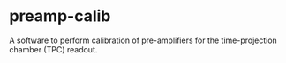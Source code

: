 # preamp-calib
A software to perform calibration of pre-amplifiers for the time-projection chamber (TPC) readout.
